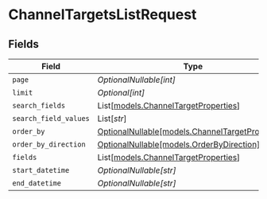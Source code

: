 # ChannelTargetsListRequest


## Fields

| Field                                                                                    | Type                                                                                     | Required                                                                                 | Description                                                                              |
| ---------------------------------------------------------------------------------------- | ---------------------------------------------------------------------------------------- | ---------------------------------------------------------------------------------------- | ---------------------------------------------------------------------------------------- |
| `page`                                                                                   | *OptionalNullable[int]*                                                                  | :heavy_minus_sign:                                                                       | N/A                                                                                      |
| `limit`                                                                                  | *Optional[int]*                                                                          | :heavy_minus_sign:                                                                       | N/A                                                                                      |
| `search_fields`                                                                          | List[[models.ChannelTargetProperties](../models/channeltargetproperties.md)]             | :heavy_minus_sign:                                                                       | N/A                                                                                      |
| `search_field_values`                                                                    | List[*str*]                                                                              | :heavy_minus_sign:                                                                       | N/A                                                                                      |
| `order_by`                                                                               | [OptionalNullable[models.ChannelTargetProperties]](../models/channeltargetproperties.md) | :heavy_minus_sign:                                                                       | N/A                                                                                      |
| `order_by_direction`                                                                     | [OptionalNullable[models.OrderByDirection]](../models/orderbydirection.md)               | :heavy_minus_sign:                                                                       | N/A                                                                                      |
| `fields`                                                                                 | List[[models.ChannelTargetProperties](../models/channeltargetproperties.md)]             | :heavy_minus_sign:                                                                       | N/A                                                                                      |
| `start_datetime`                                                                         | *OptionalNullable[str]*                                                                  | :heavy_minus_sign:                                                                       | N/A                                                                                      |
| `end_datetime`                                                                           | *OptionalNullable[str]*                                                                  | :heavy_minus_sign:                                                                       | N/A                                                                                      |